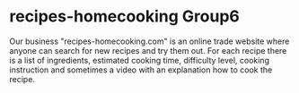 # recipes-homecooking Group6

Our business "recipes-homecooking.com" is an online trade website where anyone can search for new recipes 
and try them out. For each recipe there is a list of ingredients, estimated cooking time, difficulty level,
cooking instruction and sometimes a video with an explanation how to cook the recipe.